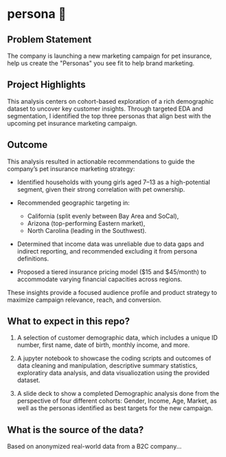 # persona 👥 

## Problem Statement 
The company is launching a new marketing campaign for pet insurance, help us create the "Personas" you see fit to help brand marketing. 

## Project Highlights
This analysis centers on cohort-based exploration of a rich demographic dataset to uncover key customer insights. Through targeted EDA and segmentation, I identified the top three personas that align best with the upcoming pet insurance marketing campaign.  

## Outcome
This analysis resulted in actionable recommendations to guide the company’s pet insurance marketing strategy:

- Identified households with young girls aged 7–13 as a high-potential segment, given their strong correlation with pet ownership.
- Recommended geographic targeting in:
  - California (split evenly between Bay Area and SoCal),
  - Arizona (top-performing Eastern market),
  - North Carolina (leading in the Southwest).

- Determined that income data was unreliable due to data gaps and indirect reporting, and recommended excluding it from persona definitions.
- Proposed a tiered insurance pricing model ($15 and $45/month) to accommodate varying financial capacities across regions.

These insights provide a focused audience profile and product strategy to maximize campaign relevance, reach, and conversion.

## What to expect in this repo? 
1. A selection of customer demographic data, which includes a unique ID number, first name, date of birth, monthly income, and more.

2. A jupyter notebook to showcase the coding scripts and outcomes of data cleaning and manipulation, descriptive summary statistics, exploratiry data analysis, and data visualiozation using the provided dataset. 

3. A slide deck to show a completed Demographic analysis done from the perspective of four different cohorts: Gender, Income, Age, Market, as well as the personas identified as best targets for the new campaign.

## What is the source of the data?
Based on anonymized real-world data from a B2C company...
